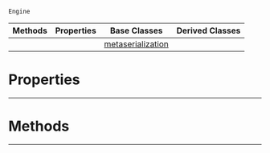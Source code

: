  `Engine`

|Methods|Properties|Base Classes|Derived Classes|
|---|---|---|---|
| | |[metaserialization](metaserialization.md)| |


 #  Properties


---  
 #  Methods


---  
 

 